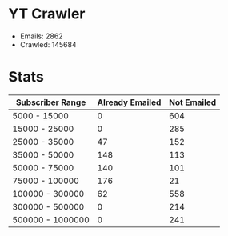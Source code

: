 # YT Crawler
- Emails: 2862
- Crawled: 145684

# Stats
| Subscriber Range  | Already Emailed | Not Emailed |
|-------|-------|-------|
| 5000 - 15000 | 0 | 604 |
| 15000 - 25000 | 0 | 285 |
| 25000 - 35000 | 47 | 152 |
| 35000 - 50000 | 148 | 113 |
| 50000 - 75000 | 140 | 101 |
| 75000 - 100000 | 176 | 21 |
| 100000 - 300000 | 62 | 558 |
| 300000 - 500000 | 0 | 214 |
| 500000 - 1000000 | 0 | 241 |
